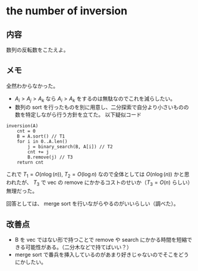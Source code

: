 # the number of inversion

## 内容
数列の反転数をこたえよ。

## メモ
全然わからなかった。
- $A_i > A_j > A_k$ なら $A_i > A_k$ をするのは無駄なのでこれを減らしたい。
- 数列の sort を行ったものを別に用意し、二分探索で自分より小さいものの数を特定しながら行う方針を立てた。
以下疑似コード
```
inversion(A)
    cnt = 0
    B = A.sort() // T1
    for i in 0..A.len()
        j = binary_search(B, A[i]) // T2
        cnt += j
        B.remove(j) // T3
    return cnt
```
これで $T_1 = O(n \log(n))$, $T_2 = O(\log n)$ なので全体としては $O(n \log (n))$ かと思われたが、 $T_3$ で vec の remove にかかるコストのせいか（$T_3 = O(n)$ らしい）無理だった。

回答としては、 merge sort を行いながらやるのがいいらしい（調べた）。

## 改善点
- B を vec ではない形で持つことで remove や search にかかる時間を短縮できる可能性がある。（二分木などで持てばいい？）
- merge sort で番兵を挿入しているのがあまり好きじゃないのでそこをどうにかしたい。
